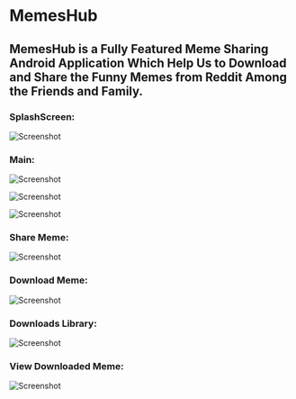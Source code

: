 # MemesHub

<h2>MemesHub is a Fully Featured Meme Sharing Android Application Which Help Us to
Download and Share the Funny Memes from Reddit Among the Friends and Family.</h2>

<h3>SplashScreen: </h3>

![Screenshot](/screenshots/splash_screen.png)

<h3>Main: </h3>

![Screenshot](/screenshots/main.jpg)

![Screenshot](/screenshots/meme_1.jpg)

![Screenshot](/screenshots/meme_2.jpg)

<h3>Share Meme: </h3>

![Screenshot](/screenshots/share_meme.jpg)

<h3>Download Meme: </h3>

![Screenshot](/screenshots/download_meme.jpg)

<h3>Downloads Library: </h3>

![Screenshot](/screenshots/download_library.jpg)

<h3>View Downloaded Meme: </h3>

![Screenshot](/screenshots/view_downloaded_meme.jpg)
